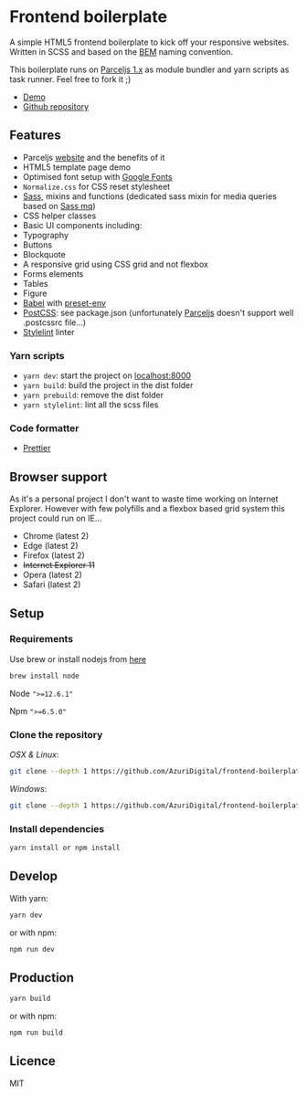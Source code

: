 # Frontend boilerplate

A simple HTML5 frontend boilerplate to kick off your responsive websites. Written in SCSS and based on the [BEM](http://getbem.com/) naming convention.

This boilerplate runs on [Parceljs 1.x](https://parceljs.org/) as module bundler and yarn scripts as task runner. Feel free to fork it ;)

- [Demo](https://azuri-frontend-boilerplate.netlify.com)
- [Github repository](https://github.com/AzuriDigital/frontend-boilerplate/)

## Features
- Parceljs [website](https://parceljs.org/) and the benefits of it
- HTML5 template page demo
- Optimised font setup with [Google Fonts](https://fonts.google.com/)
- `Normalize.css` for CSS reset stylesheet
- [Sass](http://sass-lang.com/), mixins and functions (dedicated sass mixin for media queries based on [Sass mq](https://github.com/sass-mq/sass-mq/))
- CSS helper classes
- Basic UI components including:
 - Typography
 - Buttons
 - Blockquote
 - A responsive grid using CSS grid and not flexbox
 - Forms elements
 - Tables
 - Figure
- [Babel](https://babeljs.io/) with [preset-env](https://github.com/babel/babel/tree/master/packages/babel-preset-env) 
- [PostCSS](https://github.com/postcss/postcss): see package.json (unfortunately [Parceljs](https://parceljs.org/) doesn't support well .postcssrc file...)
- [Stylelint](https://stylelint.io/) linter 

### Yarn scripts

- `yarn dev`: start the project on [localhost:8000](http://localhost:8000)
- `yarn build`: build the project in the dist folder
- `yarn prebuild`: remove the dist folder
- `yarn stylelint`: lint all the scss files

### Code formatter

- [Prettier](https://github.com/prettier/prettier)

## Browser support
As it's a personal project I don't want to waste time working on Internet Explorer. However with few polyfills and a flexbox based grid system this project could run on IE...

- Chrome (latest 2)
- Edge (latest 2)
- Firefox (latest 2)
- ~~Internet Explorer 11~~
- Opera (latest 2)
- Safari (latest 2)



## Setup

### Requirements

Use brew or install nodejs from [here](http://nodejs.org/download/) 

```bash
brew install node
```

Node `">=12.6.1"`

Npm `">=6.5.0"`


### Clone the repository

_OSX & Linux_:

```bash
git clone --depth 1 https://github.com/AzuriDigital/frontend-boilerplate.git && cd frontend-boilerplate && rm -rf .git && git init
```

_Windows_:

```bash
git clone --depth 1 https://github.com/AzuriDigital/frontend-boilerplate.git && cd frontend-boilerplate && rd /s /q .git && git init
```

### Install dependencies

```bash
yarn install or npm install
```


## Develop

With yarn:

```bash
yarn dev
```


or with npm:

```bash
npm run dev
```

## Production

```bash
yarn build
```

or with npm:

```bash
npm run build
```

## Licence

MIT
